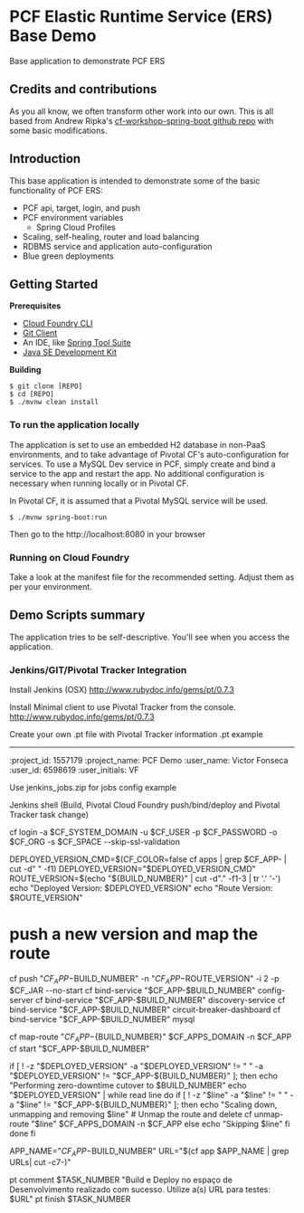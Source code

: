 # PCF Elastic Runtime Service (ERS) Base Demo
Base application to demonstrate PCF ERS

## Credits and contributions
As you all know, we often transform other work into our own. This is all based from Andrew Ripka's [cf-workshop-spring-boot github repo](https://github.com/pivotal-cf-workshop/cf-workshop-spring-boot) with some basic modifications.

## Introduction
This base application is intended to demonstrate some of the basic functionality of PCF ERS:

* PCF api, target, login, and push
* PCF environment variables
  * Spring Cloud Profiles
* Scaling, self-healing, router and load balancing
* RDBMS service and application auto-configuration
* Blue green deployments

## Getting Started

**Prerequisites**
- [Cloud Foundry CLI](http://info.pivotal.io/p0R00I0eYJ011dAUCN06lR2)
- [Git Client](http://info.pivotal.io/i1RI0AUe6gN00C010l12J0R)
- An IDE, like [Spring Tool Suite](http://info.pivotal.io/f00RC0N0lh01eU21IAJ260R)
- [Java SE Development Kit](http://info.pivotal.io/n0I60i3021AN0JU0le10CRR)

**Building**
```
$ git clone [REPO]
$ cd [REPO]
$ ./mvnw clean install
``` 

### To run the application locally
The application is set to use an embedded H2 database in non-PaaS environments, and to take advantage of Pivotal CF's auto-configuration for services. To use a MySQL Dev service in PCF, simply create and bind a service to the app and restart the app. No additional configuration is necessary when running locally or in Pivotal CF.

In Pivotal CF, it is assumed that a Pivotal MySQL service will be used.

```
$ ./mvnw spring-boot:run
```

Then go to the http://localhost:8080 in your browser

### Running on Cloud Foundry
Take a look at the manifest file for the recommended setting. Adjust them as per your environment.

## Demo Scripts summary
The application tries to be self-descriptive. You'll see when you access the application.

### Jenkins/GIT/Pivotal Tracker Integration

Install Jenkins (OSX)
http://www.rubydoc.info/gems/pt/0.7.3

Install Minimal client to use Pivotal Tracker from the console.
http://www.rubydoc.info/gems/pt/0.7.3

Create your own .pt file with Pivotal Tracker information
.pt example

---
:project_id: 1557179
:project_name: PCF Demo
:user_name: Victor Fonseca
:user_id: 6598619
:user_initials: VF

Use jenkins_jobs.zip for jobs config example

Jenkins shell (Build, Pivotal Cloud Foundry push/bind/deploy and Pivotal Tracker task change)

cf login -a $CF_SYSTEM_DOMAIN -u $CF_USER -p $CF_PASSWORD -o $CF_ORG -s $CF_SPACE --skip-ssl-validation

DEPLOYED_VERSION_CMD=$(CF_COLOR=false cf apps | grep $CF_APP- | cut -d" " -f1)
DEPLOYED_VERSION="$DEPLOYED_VERSION_CMD"
ROUTE_VERSION=$(echo "${BUILD_NUMBER}" | cut -d"." -f1-3 | tr '.' '-')
echo "Deployed Version: $DEPLOYED_VERSION"
echo "Route Version: $ROUTE_VERSION"

# push a new version and map the route
cf push "$CF_APP-$BUILD_NUMBER" -n "$CF_APP-$ROUTE_VERSION" -i 2 -p $CF_JAR --no-start
cf bind-service "$CF_APP-$BUILD_NUMBER" config-server
cf bind-service "$CF_APP-$BUILD_NUMBER" discovery-service
cf bind-service "$CF_APP-$BUILD_NUMBER" circuit-breaker-dashboard
cf bind-service "$CF_APP-$BUILD_NUMBER" mysql

cf map-route "$CF_APP-${BUILD_NUMBER}" $CF_APPS_DOMAIN -n $CF_APP
cf start "$CF_APP-$BUILD_NUMBER"

if [ ! -z "$DEPLOYED_VERSION" -a "$DEPLOYED_VERSION" != " " -a "$DEPLOYED_VERSION" != "$CF_APP-${BUILD_NUMBER}" ]; then
  echo "Performing zero-downtime cutover to $BUILD_NUMBER"
  echo "$DEPLOYED_VERSION" | while read line
  do
    if [ ! -z "$line" -a "$line" != " " -a "$line" != "$CF_APP-${BUILD_NUMBER}" ]; then
      echo "Scaling down, unmapping and removing $line"
      # Unmap the route and delete
      cf unmap-route "$line" $CF_APPS_DOMAIN -n $CF_APP
    else
      echo "Skipping $line"
    fi
  done
fi

APP_NAME="$CF_APP-$BUILD_NUMBER"
URL="$(cf app $APP_NAME | grep URLs| cut -c7-)"

pt comment $TASK_NUMBER "Build e Deploy no espaço de Desenvolvimento realizado com sucesso. Utilize a(s) URL para testes: $URL"
pt finish $TASK_NUMBER
